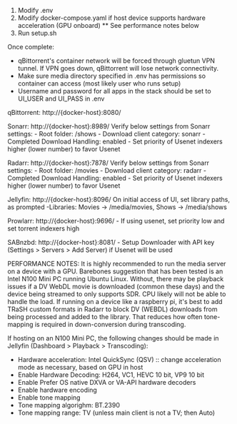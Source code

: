 1. Modify .env
2. Modify docker-compose.yaml if host device supports hardware acceleration (GPU onboard) ** See performance notes below
3. Run setup.sh

Once complete:
  - qBittorrent's container network will be forced through gluetun VPN tunnel. If VPN goes down, qBittorrent will lose network connectivity.
  - Make sure media directory specified in .env has permissions so container can access (most likely user who runs setup)
  - Username and password for all apps in the stack should be set to UI_USER and UI_PASS in .env

  qBittorrent: http://{docker-host}:8080/

  Sonarr: http://{docker-host}:8989/
    Verify below settings from Sonarr settings:
        - Root folder: /shows
        - Download client category: sonarr
        - Completed Download Handling: enabled
        - Set priority of Usenet indexers higher (lower number) to favor Usenet

  Radarr: http://{docker-host}:7878/
    Verify below settings from Sonarr settings:
        - Root folder: /movies
        - Download client category: radarr
        - Completed Download Handling: enabled
        - Set priority of Usenet indexers higher (lower number) to favor Usenet

  Jellyfin: http://{docker-host}:8096/
    On initial access of UI, set library paths, as prompted
        -Libraries: Movies → /media/movies, Shows → /media/shows

  Prowlarr: http://{docker-host}:9696/
        - If using usenet, set priority low and set torrent indexers high

  SABnzbd: http://{docker-host}:8081/
        - Setup Downloader with API key (Settings > Servers > Add Server) if Usenet will be used


PERFORMANCE NOTES:
It is highly recommended to run the media server on a device with a GPU. Barebones suggestion that has been tested is an Intel N100 Mini PC running Ubuntu Linux. Without, there may be playback issues if a DV WebDL movie is downloaded (common these days) and the device being streamed to only supports SDR. CPU likely will not be able to handle the load. If running on a device like a raspberry pi, it's best to add TRaSH custom formats in Radarr to block DV (WEBDL) downloads from being processed and added to the library. That reduces how often tone-mapping is required in down-conversion during transcoding.

If hosting on an N100 Mini PC, the following changes should be made in Jellyfin (Dashboard > Playback > Transcoding):
- Hardware acceleration: Intel QuickSync (QSV) :: change acceleration mode as necessary, based on GPU in host
- Enable Hardware Decoding: H264, VC1, HEVC 10 bit, VP9 10 bit
- Enable Prefer OS native DXVA or VA-API hardware decoders
- Enable hardware encoding
- Enable tone mapping
- Tone mapping algorighm: BT.2390
- Tone mapping range: TV (unless main client is not a TV; then Auto)
